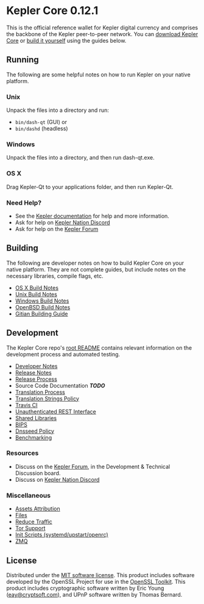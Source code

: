 Kepler Core 0.12.1
=====================

This is the official reference wallet for Kepler digital currency and comprises the backbone of the Kepler peer-to-peer network. You can [download Kepler Core](https://www.dash.org/downloads/) or [build it yourself](#building) using the guides below.

Running
---------------------
The following are some helpful notes on how to run Kepler on your native platform.

### Unix

Unpack the files into a directory and run:

- `bin/dash-qt` (GUI) or
- `bin/dashd` (headless)

### Windows

Unpack the files into a directory, and then run dash-qt.exe.

### OS X

Drag Kepler-Qt to your applications folder, and then run Kepler-Qt.

### Need Help?

* See the [Kepler documentation](https://dashpay.atlassian.net/wiki/display/DOC)
for help and more information.
* Ask for help on [Kepler Nation Discord](http://dashchat.org)
* Ask for help on the [Kepler Forum](https://dash.org/forum)

Building
---------------------
The following are developer notes on how to build Kepler Core on your native platform. They are not complete guides, but include notes on the necessary libraries, compile flags, etc.

- [OS X Build Notes](build-osx.md)
- [Unix Build Notes](build-unix.md)
- [Windows Build Notes](build-windows.md)
- [OpenBSD Build Notes](build-openbsd.md)
- [Gitian Building Guide](gitian-building.md)

Development
---------------------
The Kepler Core repo's [root README](/README.md) contains relevant information on the development process and automated testing.

- [Developer Notes](developer-notes.md)
- [Release Notes](release-notes.md)
- [Release Process](release-process.md)
- Source Code Documentation ***TODO***
- [Translation Process](translation_process.md)
- [Translation Strings Policy](translation_strings_policy.md)
- [Travis CI](travis-ci.md)
- [Unauthenticated REST Interface](REST-interface.md)
- [Shared Libraries](shared-libraries.md)
- [BIPS](bips.md)
- [Dnsseed Policy](dnsseed-policy.md)
- [Benchmarking](benchmarking.md)

### Resources
* Discuss on the [Kepler Forum](https://dash.org/forum), in the Development & Technical Discussion board.
* Discuss on [Kepler Nation Discord](http://dashchat.org)

### Miscellaneous
- [Assets Attribution](assets-attribution.md)
- [Files](files.md)
- [Reduce Traffic](reduce-traffic.md)
- [Tor Support](tor.md)
- [Init Scripts (systemd/upstart/openrc)](init.md)
- [ZMQ](zmq.md)

License
---------------------
Distributed under the [MIT software license](/COPYING).
This product includes software developed by the OpenSSL Project for use in the [OpenSSL Toolkit](https://www.openssl.org/). This product includes
cryptographic software written by Eric Young ([eay@cryptsoft.com](mailto:eay@cryptsoft.com)), and UPnP software written by Thomas Bernard.
